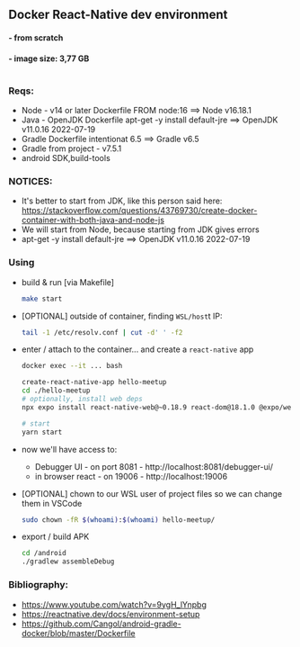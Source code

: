 ## Docker React-Native dev environment
#### - from scratch
#### - image size: 3,77 GB

#

### Reqs:
- Node - v14 or later   Dockerfile FROM node:16                   ==> Node    v16.18.1
- Java - OpenJDK        Dockerfile apt-get -y install default-jre ==> OpenJDK v11.0.16 2022-07-19
- Gradle                Dockerfile intentionat 6.5                ==> Gradle  v6.5
- Gradle from project   - v7.5.1
- android SDK,build-tools

### NOTICES:
- It's better to start from JDK, like this person said here: https://stackoverflow.com/questions/43769730/create-docker-container-with-both-java-and-node-js
- We will start from Node, because starting from JDK gives errors
- apt-get -y install default-jre ==> OpenJDK v11.0.16 2022-07-19



### Using

- build & run [via Makefile]
    ```bash
    make start
    ```

- [OPTIONAL] outside of container, finding `WSL/host`t IP:
    ```bash
    tail -1 /etc/resolv.conf | cut -d' ' -f2
    ```

- enter / attach to the container... and create a `react-native` app
    ```bash
    docker exec --it ... bash

    create-react-native-app hello-meetup
    cd ./hello-meetup
    # optionally, install web deps
    npx expo install react-native-web@~0.18.9 react-dom@18.1.0 @expo/webpack-config@^0.17.2

    # start
    yarn start


    ```
- now we'll have access to:
    - Debugger UI - on port 8081    - http://localhost:8081/debugger-ui/
    - in browser react - on 19006   - http://localhost:19006

- [OPTIONAL] chown to our WSL user of project files so we can change them in VSCode
    ```bash
    sudo chown -fR $(whoami):$(whoami) hello-meetup/
    ```


- export / build APK
    ```bash
    cd /android
    ./gradlew assembleDebug
    ```





### Bibliography:
- https://www.youtube.com/watch?v=9ygH_lYnpbg
- https://reactnative.dev/docs/environment-setup
- https://github.com/Cangol/android-gradle-docker/blob/master/Dockerfile